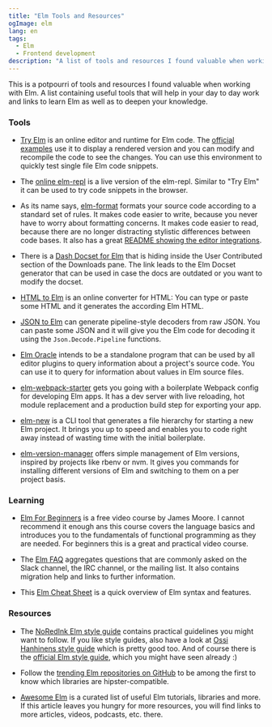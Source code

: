 ```yaml
---
title: "Elm Tools and Resources"
ogImage: elm
lang: en
tags:
  - Elm
  - Frontend development
description: "A list of tools and resources I found valuable when working with Elm. It contains useful tools that will help in your day to day work and links to learn Elm as well as to deepen your knowledge."
---
```


This is a potpourri of tools and resources I found valuable when working with Elm. A list containing useful tools that will help in your day to day work and links to learn Elm as well as to deepen your knowledge.

<!-- more -->

### Tools

- [Try Elm](http://elm-lang.org/try) is an online editor and runtime for Elm code. The [official examples](http://elm-lang.org/examples) use it to display a rendered version and you can modify and recompile the code to see the changes. You can use this environment to quickly test single file Elm code snippets.

- The [online elm-repl](http://elmrepl.cuberoot.in/) is a live version of the elm-repl. Similar to "Try Elm" it can be used to try code snippets in the browser.

- As its name says, [elm-format](https://github.com/avh4/elm-format) formats your source code according to a standard set of rules. It makes code easier to write, because you never have to worry about formatting concerns. It makes code easier to read, because there are no longer distracting stylistic differences between code bases. It also has a great [README showing the editor integrations](https://github.com/avh4/elm-format#editor-integration).

- There is a [Dash Docset for Elm](https://github.com/pdamoc/elm-docset) that is hiding inside the User Contributed section of the Downloads pane. The link leads to the Elm Docset generator that can be used in case the docs are outdated or you want to modify the docset.

- [HTML to Elm](https://mbylstra.github.io/html-to-elm/) is an online converter for HTML: You can type or paste some HTML and it generates the according Elm HTML.

- [JSON to Elm](https://noredink.github.io/json-to-elm/) can generate pipeline-style decoders from raw JSON. You can paste some JSON and it will give you the Elm code for decoding it using the `Json.Decode.Pipeline` functions.

- [Elm Oracle](https://github.com/ElmCast/elm-oracle) intends to be a standalone program that can be used by all editor plugins to query information about a project's source code. You can use it to query for information about values in Elm source files.

- [elm-webpack-starter](https://github.com/moarwick/elm-webpack-starter/) gets you going with a boilerplate Webpack config for developing Elm apps. It has a dev server with live reloading, hot module replacement and a production build step for exporting your app.

- [elm-new](https://github.com/simonewebdesign/elm-new) is a CLI tool that generates a file hierarchy for starting a new Elm project. It brings you up to speed and enables you to code right away instead of wasting time with the initial boilerplate.

- [elm-version-manager](https://github.com/mattludwigs/elm-version-manager) offers simple management of Elm versions, inspired by projects like rbenv or nvm. It gives you commands for installing different versions of Elm and switching to them on a per project basis.

### Learning

- [Elm For Beginners](http://courses.knowthen.com/p/elm-for-beginners) is a free video course by James Moore. I cannot recommend it enough ans this course covers the language basics and introduces you to the fundamentals of functional programming as they are needed. For beginners this is a great and practical video course.

- The [Elm FAQ](http://faq.elm-community.org/) aggregates questions that are commonly asked on the Slack channel, the IRC channel, or the mailing list. It also contains migration help and links to further information.

- This [Elm Cheat Sheet](https://github.com/izdi/elm-cheat-sheet) is a quick overview of Elm syntax and features.

### Resources

- The [NoRedInk Elm style guide](https://github.com/NoRedInk/elm-style-guide) contains practical guidelines you might want to follow. If you like style guides, also have a look at [Ossi Hanhinens style guide](https://github.com/ohanhi/elm-style-guide/) which is pretty good too. And of course there is the [official Elm style guide](http://elm-lang.org/docs/style-guide), which you might have seen already :)

- Follow the [trending Elm repositories on GitHub](https://github.com/trending/elm?since=daily) to be among the first to know which libraries are hipster-compatible.

- [Awesome Elm](https://github.com/isRuslan/awesome-elm) is a curated list of useful Elm tutorials, libraries and more. If this article leaves you hungry for more resources, you will find links to more articles, videos, podcasts, etc. there.
